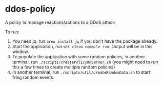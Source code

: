# ddos-policy

A policy to manage reactions/actions to a DDoS attack

To run: 

1. You need jq. run `brew install jq` if you don't have the package already.
2. Start the application, run `sbt clean compile run`. Output will be in this window.
3. To populate the application with some random policies, in another terminal, run `./scripts/createPolicyOnServer.sh` (you might need to run this a few times to create multiple random policies)
4. In another terminal, run `./scripts/util/createRandomData.sh` to start fring random events. 
